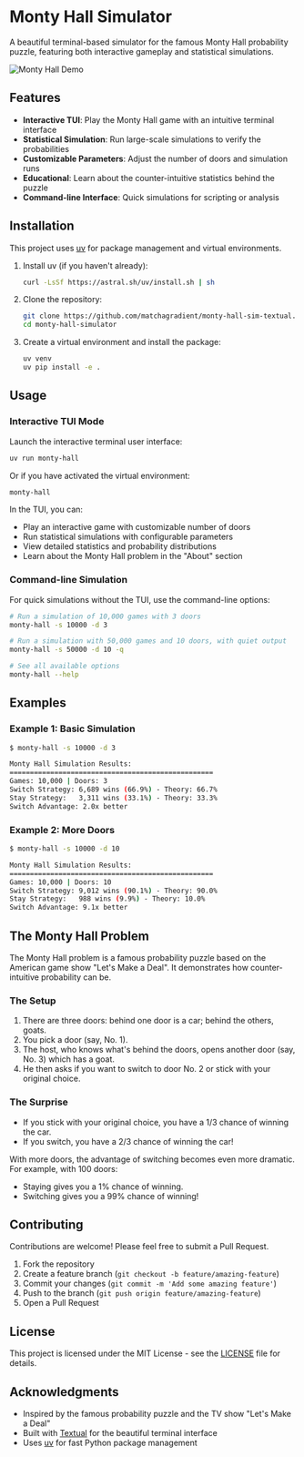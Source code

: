 # Monty Hall Simulator

A beautiful terminal-based simulator for the famous Monty Hall probability puzzle, featuring both interactive gameplay and statistical simulations.

![Monty Hall Demo](https://github.com/yourusername/monty-hall-simulator/raw/main/assets/demo.gif)

## Features

- **Interactive TUI**: Play the Monty Hall game with an intuitive terminal interface
- **Statistical Simulation**: Run large-scale simulations to verify the probabilities
- **Customizable Parameters**: Adjust the number of doors and simulation runs
- **Educational**: Learn about the counter-intuitive statistics behind the puzzle
- **Command-line Interface**: Quick simulations for scripting or analysis

## Installation

This project uses [uv](https://github.com/astral-sh/uv) for package management and virtual environments.

1. Install uv (if you haven't already):
   ```bash
   curl -LsSf https://astral.sh/uv/install.sh | sh
   ```

2. Clone the repository:
   ```bash
   git clone https://github.com/matchagradient/monty-hall-sim-textual.git
   cd monty-hall-simulator
   ```

3. Create a virtual environment and install the package:
   ```bash
   uv venv
   uv pip install -e .
   ```

## Usage

### Interactive TUI Mode

Launch the interactive terminal user interface:

```bash
uv run monty-hall
```

Or if you have activated the virtual environment:

```bash
monty-hall
```

In the TUI, you can:
- Play an interactive game with customizable number of doors
- Run statistical simulations with configurable parameters
- View detailed statistics and probability distributions
- Learn about the Monty Hall problem in the "About" section

### Command-line Simulation

For quick simulations without the TUI, use the command-line options:

```bash
# Run a simulation of 10,000 games with 3 doors
monty-hall -s 10000 -d 3

# Run a simulation with 50,000 games and 10 doors, with quiet output
monty-hall -s 50000 -d 10 -q

# See all available options
monty-hall --help
```

## Examples

### Example 1: Basic Simulation

```bash
$ monty-hall -s 10000 -d 3

Monty Hall Simulation Results:
==================================================
Games: 10,000 | Doors: 3
Switch Strategy: 6,689 wins (66.9%) - Theory: 66.7%
Stay Strategy:   3,311 wins (33.1%) - Theory: 33.3%
Switch Advantage: 2.0x better
```

### Example 2: More Doors

```bash
$ monty-hall -s 10000 -d 10

Monty Hall Simulation Results:
==================================================
Games: 10,000 | Doors: 10
Switch Strategy: 9,012 wins (90.1%) - Theory: 90.0%
Stay Strategy:   988 wins (9.9%) - Theory: 10.0%
Switch Advantage: 9.1x better
```

## The Monty Hall Problem

The Monty Hall problem is a famous probability puzzle based on the American game show "Let's Make a Deal". It demonstrates how counter-intuitive probability can be.

### The Setup

1. There are three doors: behind one door is a car; behind the others, goats.
2. You pick a door (say, No. 1).
3. The host, who knows what's behind the doors, opens another door (say, No. 3) which has a goat.
4. He then asks if you want to switch to door No. 2 or stick with your original choice.

### The Surprise

- If you stick with your original choice, you have a 1/3 chance of winning the car.
- If you switch, you have a 2/3 chance of winning the car!

With more doors, the advantage of switching becomes even more dramatic. For example, with 100 doors:
- Staying gives you a 1% chance of winning.
- Switching gives you a 99% chance of winning!

## Contributing

Contributions are welcome! Please feel free to submit a Pull Request.

1. Fork the repository
2. Create a feature branch (`git checkout -b feature/amazing-feature`)
3. Commit your changes (`git commit -m 'Add some amazing feature'`)
4. Push to the branch (`git push origin feature/amazing-feature`)
5. Open a Pull Request

## License

This project is licensed under the MIT License - see the [LICENSE](LICENSE) file for details.

## Acknowledgments

- Inspired by the famous probability puzzle and the TV show "Let's Make a Deal"
- Built with [Textual](https://textual.textualize.io/) for the beautiful terminal interface
- Uses [uv](https://github.com/astral-sh/uv) for fast Python package management
